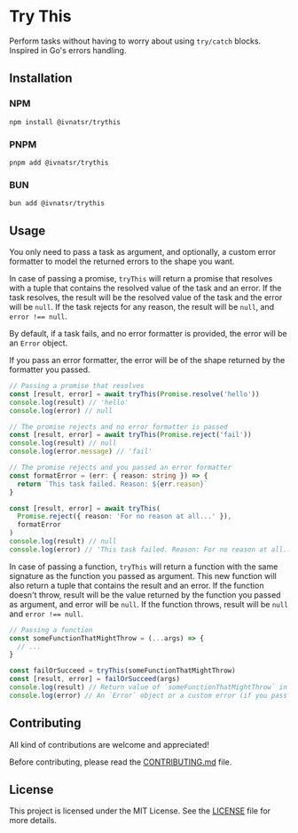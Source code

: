 # Try This

Perform tasks without having to worry about using `try/catch` blocks. Inspired in Go's errors handling.

## Installation

### NPM
```
npm install @ivnatsr/trythis
```

### PNPM
```
pnpm add @ivnatsr/trythis
```

### BUN
```
bun add @ivnatsr/trythis
```

## Usage 

You only need to pass a task as argument, and optionally, a custom error formatter to model the returned errors to the shape you want.

In case of passing a promise, `tryThis` will return a promise that resolves with a tuple that contains the resolved value of the task and an error. If the task resolves, the result will be the resolved value of the task and the error will be `null`. If the task rejects for any reason, the result will be `null`, and `error !== null`.

By default, if a task fails, and no error formatter is provided, the error will be an `Error` object.

If you pass an error formatter, the error will be of the shape returned by the formatter you passed.

```ts
// Passing a promise that resolves
const [result, error] = await tryThis(Promise.resolve('hello'))
console.log(result) // 'hello'
console.log(error) // null

// The promise rejects and no error formatter is passed
const [result, error] = await tryThis(Promise.reject('fail'))
console.log(result) // null
console.log(error.message) // 'fail'

// The promise rejects and you passed an error formatter
const formatError = (err: { reason: string }) => {
  return `This task failed. Reason: ${err.reason}`
}

const [result, error] = await tryThis(
  Promise.reject({ reason: 'For no reason at all...' }), 
  formatError
)
console.log(result) // null
console.log(error) // 'This task failed. Reason: For no reason at all...'
```

In case of passing a function, `tryThis` will return a function with the same signature as the function you passed as argument. This new function will also return a tuple that contains the result and an error. If the function doesn't throw, result will be the value returned by the function you passed as argument, and error will be `null`. If the function throws, result will be `null` and `error !== null`.

```ts
// Passing a function
const someFunctionThatMightThrow = (...args) => {
  // ...
}  

const failOrSucceed = tryThis(someFunctionThatMightThrow)
const [result, error] = failOrSucceed(args)
console.log(result) // Return value of `someFunctionThatMightThrow` in case of success, or `null` in case of failure
console.log(error) // An `Error` object or a custom error (if you pass an error formatter) in case of failure, or `null` in case of success
```

## Contributing 

All kind of contributions are welcome and appreciated!

Before contributing, please read the [CONTRIBUTING.md](./CONTRIBUTING.md) file.

## License

This project is licensed under the MIT License. See the [LICENSE](./LICENSE) file for more details.